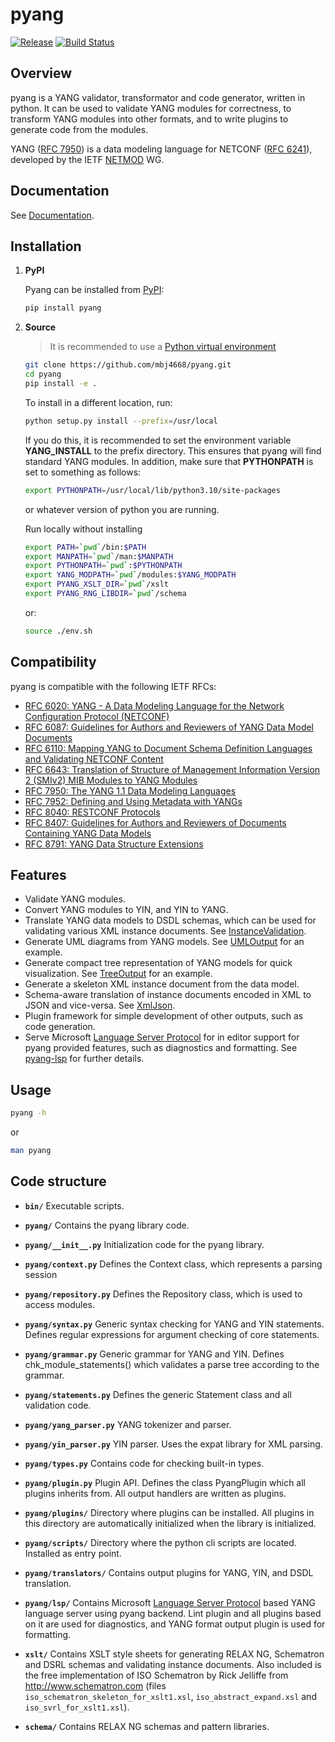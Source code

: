 # pyang

[![Release](https://img.shields.io/github/v/release/mbj4668/pyang)](https://github.com/mbj4668/pyang/releases)
[![Build Status](https://github.com/mbj4668/pyang/actions/workflows/tests.yml/badge.svg)](https://github.com/mbj4668/pyang/actions)

## Overview

pyang is a YANG validator, transformator and code generator, written
in python. It can be used to validate YANG modules for correctness, to
transform YANG modules into other formats, and to write plugins to
generate code from the modules.

YANG ([RFC 7950][rfc7950]) is a data modeling language for NETCONF
([RFC 6241][rfc6241]), developed by the IETF [NETMOD][netmod] WG.

## Documentation

See [Documentation](https://github.com/mbj4668/pyang/wiki/Documentation).

## Installation

1. **PyPI**

    Pyang can be installed from [PyPI](https://pypi.python.org/pypi):

    ```sh
    pip install pyang
    ```

2. **Source**

    > It is recommended to use a [Python virtual environment][venv]

    ```sh
    git clone https://github.com/mbj4668/pyang.git
    cd pyang
    pip install -e .
    ```

    To install in a different location, run:

    ```sh
    python setup.py install --prefix=/usr/local
    ```

    If you do this, it is recommended to set the environment variable
    **YANG_INSTALL** to the prefix directory.  This ensures that pyang will
    find standard YANG modules. In addition, make sure that **PYTHONPATH** is
    set to something as follows:

    ```sh
    export PYTHONPATH=/usr/local/lib/python3.10/site-packages
    ```

    or whatever version of python you are running.

    Run locally without installing

    ```sh
    export PATH=`pwd`/bin:$PATH
    export MANPATH=`pwd`/man:$MANPATH
    export PYTHONPATH=`pwd`:$PYTHONPATH
    export YANG_MODPATH=`pwd`/modules:$YANG_MODPATH
    export PYANG_XSLT_DIR=`pwd`/xslt
    export PYANG_RNG_LIBDIR=`pwd`/schema
    ```

    or:

    ```sh
    source ./env.sh
    ```

## Compatibility

pyang is compatible with the following IETF RFCs:

* [RFC 6020: YANG - A Data Modeling Language for the Network Configuration Protocol (NETCONF)][rfc6020]
* [RFC 6087: Guidelines for Authors and Reviewers of YANG Data Model Documents][rfc6087]
* [RFC 6110: Mapping YANG to Document Schema Definition Languages and Validating NETCONF Content][rfc6110]
* [RFC 6643: Translation of Structure of Management Information Version 2 (SMIv2) MIB Modules to YANG Modules][rfc6643]
* [RFC 7950: The YANG 1.1 Data Modeling Languages][rfc7950]
* [RFC 7952: Defining and Using Metadata with YANGs][rfc7952]
* [RFC 8040: RESTCONF Protocols][rfc8040]
* [RFC 8407: Guidelines for Authors and Reviewers of Documents Containing YANG Data Models][rfc8407]
* [RFC 8791: YANG Data Structure Extensions][rfc8791]

## Features

* Validate YANG modules.
* Convert YANG modules to YIN, and YIN to YANG.
* Translate YANG data models to DSDL schemas, which can be used for
  validating various XML instance documents. See
  [InstanceValidation](https://github.com/mbj4668/pyang/wiki/InstanceValidation).
* Generate UML diagrams from YANG models. See
  [UMLOutput](https://github.com/mbj4668/pyang/wiki/UMLOutput) for
  an example.
* Generate compact tree representation of YANG models for quick
  visualization. See
  [TreeOutput](https://github.com/mbj4668/pyang/wiki/TreeOutput) for
  an example.
* Generate a skeleton XML instance document from the data model.
* Schema-aware translation of instance documents encoded in XML to
  JSON and vice-versa. See
  [XmlJson](https://github.com/mbj4668/pyang/wiki/XmlJson).
* Plugin framework for simple development of other outputs, such as
  code generation.
* Serve Microsoft [Language Server Protocol][lsp] for in editor support
  for pyang provided features, such as diagnostics and formatting. See
  [pyang-lsp](./doc/pyang-lsp.md) for further details.

## Usage

```sh
pyang -h
```

or

```sh
man pyang
```

## Code structure

* **`bin/`**
  Executable scripts.

* **`pyang/`**
  Contains the pyang library code.

* **`pyang/__init__.py`**
  Initialization code for the pyang library.

* **`pyang/context.py`**
  Defines the Context class, which represents a parsing session

* **`pyang/repository.py`**
  Defines the Repository class, which is used to access modules.

* **`pyang/syntax.py`**
  Generic syntax checking for YANG and YIN statements.
  Defines regular expressions for argument checking of core
  statements.

* **`pyang/grammar.py`**
  Generic grammar for YANG and YIN.
  Defines chk_module_statements() which validates a parse tree
  according to the grammar.

* **`pyang/statements.py`**
  Defines the generic Statement class and all validation code.

* **`pyang/yang_parser.py`**
  YANG tokenizer and parser.

* **`pyang/yin_parser.py`**
  YIN parser.  Uses the expat library for XML parsing.

* **`pyang/types.py`**
  Contains code for checking built-in types.

* **`pyang/plugin.py`**
  Plugin API.  Defines the class PyangPlugin which all plugins
  inherits from. All output handlers are written as plugins.

* **`pyang/plugins/`**
  Directory where plugins can be installed.  All plugins in this
  directory are automatically initialized when the library is
  initialized.

* **`pyang/scripts/`**
  Directory where the python cli scripts are located.
  Installed as entry point.

* **`pyang/translators/`**
  Contains output plugins for YANG, YIN, and DSDL translation.

* **`pyang/lsp/`**
  Contains Microsoft [Language Server Protocol][lsp] based YANG language server
  using pyang backend. Lint plugin and all plugins based on it are used for
  diagnostics, and YANG format output plugin is used for formatting.

* **`xslt/`**
  Contains XSLT style sheets for generating RELAX NG, Schematron and
  DSRL schemas and validating instance documents. Also included is the
  free implementation of ISO Schematron by Rick Jelliffe from
  <http://www.schematron.com> (files `iso_schematron_skeleton_for_xslt1.xsl`,
  `iso_abstract_expand.xsl` and `iso_svrl_for_xslt1.xsl`).

* **`schema/`**
  Contains RELAX NG schemas and pattern libraries.

[rfc6020]: https://tools.ietf.org/html/rfc6020
[rfc6087]: https://tools.ietf.org/html/rfc6087
[rfc6110]: https://tools.ietf.org/html/rfc6110
[rfc6241]: https://tools.ietf.org/html/rfc6241
[rfc6643]: https://tools.ietf.org/html/rfc6643
[rfc7950]: https://tools.ietf.org/html/rfc7950
[rfc7952]: https://tools.ietf.org/html/rfc7952
[rfc8040]: https://tools.ietf.org/html/rfc8040
[rfc8407]: https://tools.ietf.org/html/rfc8407
[rfc8791]: https://tools.ietf.org/html/rfc8791
[netmod]: https://www.ietf.org/html.charters/netmod-charter.html
[venv]: https://docs.python.org/3/tutorial/venv.html
[lsp]: https://microsoft.github.io/language-server-protocol/
